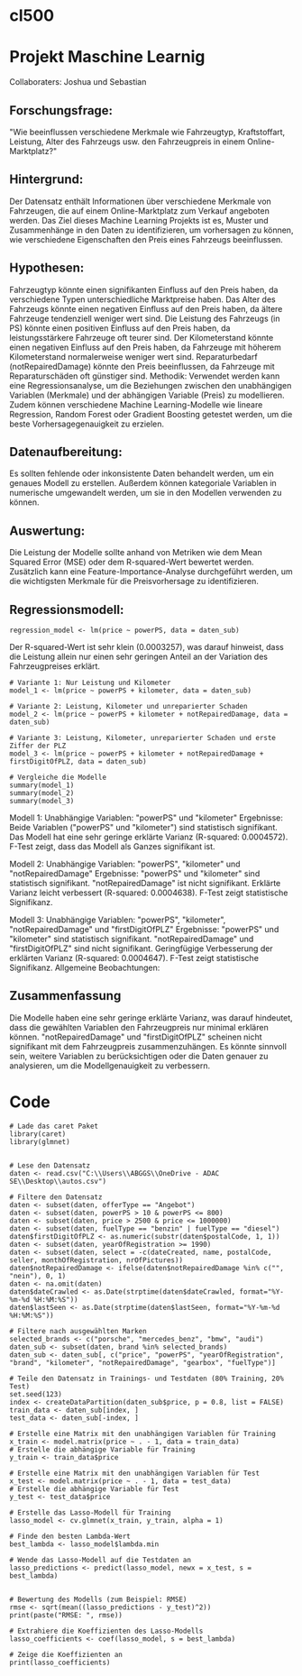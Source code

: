 # cl500
# Projekt Maschine Learnig
Collaboraters: Joshua und Sebastian

## Forschungsfrage:
"Wie beeinflussen verschiedene Merkmale wie Fahrzeugtyp, Kraftstoffart, Leistung, Alter des Fahrzeugs usw. den Fahrzeugpreis in einem Online-Marktplatz?"

## Hintergrund:
Der Datensatz enthält Informationen über verschiedene Merkmale von Fahrzeugen, die auf einem Online-Marktplatz zum Verkauf angeboten werden. Das Ziel dieses Machine Learning Projekts ist es, Muster und Zusammenhänge in den Daten zu identifizieren, um vorhersagen zu können, wie verschiedene Eigenschaften den Preis eines Fahrzeugs beeinflussen.

## Hypothesen:

Fahrzeugtyp könnte einen signifikanten Einfluss auf den Preis haben, da verschiedene Typen unterschiedliche Marktpreise haben.
Das Alter des Fahrzeugs könnte einen negativen Einfluss auf den Preis haben, da ältere Fahrzeuge tendenziell weniger wert sind.
Die Leistung des Fahrzeugs (in PS) könnte einen positiven Einfluss auf den Preis haben, da leistungsstärkere Fahrzeuge oft teurer sind.
Der Kilometerstand könnte einen negativen Einfluss auf den Preis haben, da Fahrzeuge mit höherem Kilometerstand normalerweise weniger wert sind.
Reparaturbedarf (notRepairedDamage) könnte den Preis beeinflussen, da Fahrzeuge mit Reparaturschäden oft günstiger sind.
Methodik:
Verwendet werden kann eine Regressionsanalyse, um die Beziehungen zwischen den unabhängigen Variablen (Merkmale) und der abhängigen Variable (Preis) zu modellieren. Zudem können verschiedene Machine Learning-Modelle wie lineare Regression, Random Forest oder Gradient Boosting getestet werden, um die beste Vorhersagegenauigkeit zu erzielen.


## Datenaufbereitung:
Es sollten fehlende oder inkonsistente Daten behandelt werden, um ein genaues Modell zu erstellen. Außerdem können kategoriale Variablen in numerische umgewandelt werden, um sie in den Modellen verwenden zu können.

## Auswertung:
Die Leistung der Modelle sollte anhand von Metriken wie dem Mean Squared Error (MSE) oder dem R-squared-Wert bewertet werden. Zusätzlich kann eine Feature-Importance-Analyse durchgeführt werden, um die wichtigsten Merkmale für die Preisvorhersage zu identifizieren.

## Regressionsmodell:
```
regression_model <- lm(price ~ powerPS, data = daten_sub)
```
Der R-squared-Wert ist sehr klein (0.0003257), was darauf hinweist, dass die Leistung allein nur einen sehr geringen Anteil an der Variation des Fahrzeugpreises erklärt.


```
# Variante 1: Nur Leistung und Kilometer
model_1 <- lm(price ~ powerPS + kilometer, data = daten_sub)

# Variante 2: Leistung, Kilometer und unreparierter Schaden
model_2 <- lm(price ~ powerPS + kilometer + notRepairedDamage, data = daten_sub)

# Variante 3: Leistung, Kilometer, unreparierter Schaden und erste Ziffer der PLZ
model_3 <- lm(price ~ powerPS + kilometer + notRepairedDamage + firstDigitOfPLZ, data = daten_sub)

# Vergleiche die Modelle
summary(model_1)
summary(model_2)
summary(model_3)

```

Modell 1:
Unabhängige Variablen: "powerPS" und "kilometer"
Ergebnisse:
Beide Variablen ("powerPS" und "kilometer") sind statistisch signifikant.
Das Modell hat eine sehr geringe erklärte Varianz (R-squared: 0.0004572).
F-Test zeigt, dass das Modell als Ganzes signifikant ist.

Modell 2:
Unabhängige Variablen: "powerPS", "kilometer" und "notRepairedDamage"
Ergebnisse:
"powerPS" und "kilometer" sind statistisch signifikant.
"notRepairedDamage" ist nicht signifikant.
Erklärte Varianz leicht verbessert (R-squared: 0.0004638).
F-Test zeigt statistische Signifikanz.

Modell 3:
Unabhängige Variablen: "powerPS", "kilometer", "notRepairedDamage" und "firstDigitOfPLZ"
Ergebnisse:
"powerPS" und "kilometer" sind statistisch signifikant.
"notRepairedDamage" und "firstDigitOfPLZ" sind nicht signifikant.
Geringfügige Verbesserung der erklärten Varianz (R-squared: 0.0004647).
F-Test zeigt statistische Signifikanz.
Allgemeine Beobachtungen:

## Zusammenfassung
Die Modelle haben eine sehr geringe erklärte Varianz, was darauf hindeutet, dass die gewählten Variablen den Fahrzeugpreis nur minimal erklären können.
"notRepairedDamage" und "firstDigitOfPLZ" scheinen nicht signifikant mit dem Fahrzeugpreis zusammenzuhängen.
Es könnte sinnvoll sein, weitere Variablen zu berücksichtigen oder die Daten genauer zu analysieren, um die Modellgenauigkeit zu verbessern.

# Code
```
# Lade das caret Paket
library(caret)
library(glmnet)


# Lese den Datensatz
daten <- read.csv("C:\\Users\\ABGGS\\OneDrive - ADAC SE\\Desktop\\autos.csv")

# Filtere den Datensatz
daten <- subset(daten, offerType == "Angebot")
daten <- subset(daten, powerPS > 10 & powerPS <= 800)
daten <- subset(daten, price > 2500 & price <= 1000000)
daten <- subset(daten, fuelType == "benzin" | fuelType == "diesel")
daten$firstDigitOfPLZ <- as.numeric(substr(daten$postalCode, 1, 1))
daten <- subset(daten, yearOfRegistration >= 1990)
daten <- subset(daten, select = -c(dateCreated, name, postalCode, seller, monthOfRegistration, nrOfPictures))
daten$notRepairedDamage <- ifelse(daten$notRepairedDamage %in% c("", "nein"), 0, 1)
daten <- na.omit(daten)
daten$dateCrawled <- as.Date(strptime(daten$dateCrawled, format="%Y-%m-%d %H:%M:%S"))
daten$lastSeen <- as.Date(strptime(daten$lastSeen, format="%Y-%m-%d %H:%M:%S"))

# Filtere nach ausgewählten Marken
selected_brands <- c("porsche", "mercedes_benz", "bmw", "audi")
daten_sub <- subset(daten, brand %in% selected_brands)
daten_sub <- daten_sub[, c("price", "powerPS", "yearOfRegistration", "brand", "kilometer", "notRepairedDamage", "gearbox", "fuelType")]

# Teile den Datensatz in Trainings- und Testdaten (80% Training, 20% Test)
set.seed(123)
index <- createDataPartition(daten_sub$price, p = 0.8, list = FALSE)
train_data <- daten_sub[index, ]
test_data <- daten_sub[-index, ]

# Erstelle eine Matrix mit den unabhängigen Variablen für Training
x_train <- model.matrix(price ~ . - 1, data = train_data)
# Erstelle die abhängige Variable für Training
y_train <- train_data$price

# Erstelle eine Matrix mit den unabhängigen Variablen für Test
x_test <- model.matrix(price ~ . - 1, data = test_data)
# Erstelle die abhängige Variable für Test
y_test <- test_data$price

# Erstelle das Lasso-Modell für Training
lasso_model <- cv.glmnet(x_train, y_train, alpha = 1)

# Finde den besten Lambda-Wert
best_lambda <- lasso_model$lambda.min 

# Wende das Lasso-Modell auf die Testdaten an
lasso_predictions <- predict(lasso_model, newx = x_test, s = best_lambda)


# Bewertung des Modells (zum Beispiel: RMSE)
rmse <- sqrt(mean((lasso_predictions - y_test)^2))
print(paste("RMSE: ", rmse))

# Extrahiere die Koeffizienten des Lasso-Modells
lasso_coefficients <- coef(lasso_model, s = best_lambda)

# Zeige die Koeffizienten an
print(lasso_coefficients)

```


